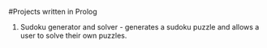 #Projects written in Prolog

1. Sudoku generator and solver - generates a sudoku puzzle and allows a user to solve their own puzzles.